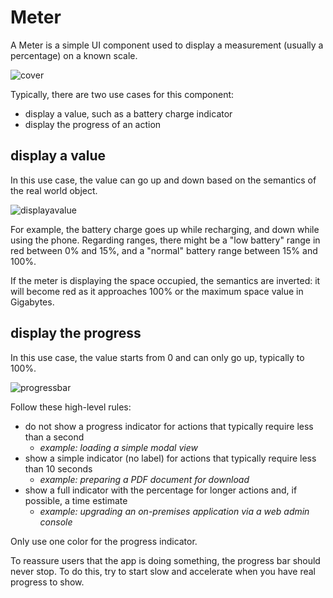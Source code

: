 # Meter

A Meter is a simple UI component used to display a measurement (usually a percentage) on a known scale.

![cover](https://user-images.githubusercontent.com/10867086/36546429-4d6179f2-17e3-11e8-8cc7-04d362304f7c.jpg)

Typically, there are two use cases for this component:
- display a value, such as a battery charge indicator
- display the progress of an action

## display a value

In this use case, the value can go up and down based on the semantics of the real world object.

![displayavalue](https://user-images.githubusercontent.com/10867086/36546866-5c9e3efe-17e4-11e8-9b7a-4ede95f0faa3.jpg)

For example, the battery charge goes up while recharging, and down while using the phone. Regarding ranges, there might be a "low battery" range in red between 0% and 15%, and a "normal" battery range between 15% and 100%.

If the meter is displaying the space occupied, the semantics are inverted: it will become red as it approaches 100% or the maximum space value in Gigabytes.

## display the progress

In this use case, the value starts from 0 and can only go up, typically to 100%.

![progressbar](https://user-images.githubusercontent.com/10867086/36546608-c77eb2fe-17e3-11e8-9f72-5bac98150877.jpg)

Follow these high-level rules:
- do not show a progress indicator for actions that typically require less than a second
  - *example: loading a simple modal view*
- show a simple indicator (no label) for actions that typically require less than 10 seconds
  - *example: preparing a PDF document for download*
- show a full indicator with the percentage for longer actions and, if possible, a time estimate
  - *example: upgrading an on-premises application via a web admin console*

Only use one color for the progress indicator.

To reassure users that the app is doing something, the progress bar should never stop. To do this, try to start slow and accelerate when you have real progress to show.
